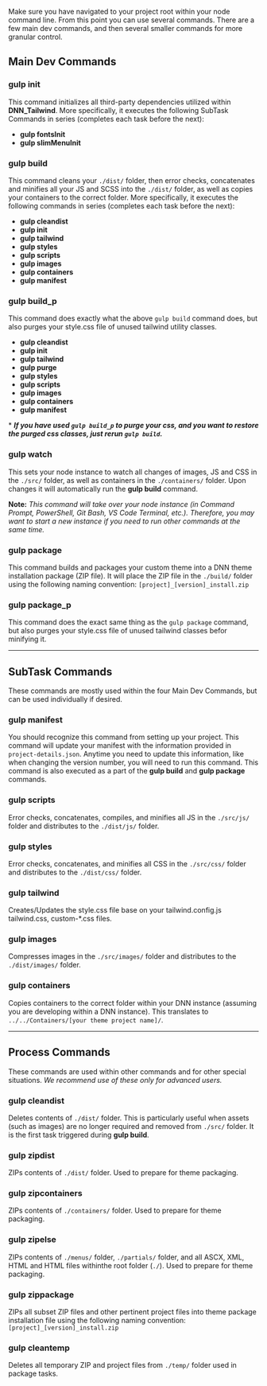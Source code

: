 Make sure you have navigated to your project root within your node command line. From this point you can use several commands. There are a few main dev commands, and then several smaller commands for more granular control.

## Main Dev Commands

### gulp init

This command initializes all third-party dependencies utilized within **DNN_Tailwind**. More specifically, it executes the following SubTask Commands in series (completes each task before the next):

- **gulp fontsInit**
- **gulp slimMenuInit**

### gulp build

This command cleans your `./dist/` folder, then error checks, concatenates and minifies all your JS and SCSS into the `./dist/` folder, as well as copies your containers to the correct folder. More specifically, it executes the following commands in series (completes each task before the next):

- **gulp cleandist**
- **gulp init**
- **gulp tailwind**
- **gulp styles**
- **gulp scripts**
- **gulp images**
- **gulp containers**
- **gulp manifest**

### gulp build_p

This command does exactly what the above `gulp build` command does, but also purges your style.css file of unused tailwind utility classes.

- **gulp cleandist**
- **gulp init**
- **gulp tailwind**
- **gulp purge**
- **gulp styles**
- **gulp scripts**
- **gulp images**
- **gulp containers**
- **gulp manifest**

\* **_If you have used `gulp build_p` to purge your css, and you want to restore the purged css classes, just rerun `gulp build`._**

### gulp watch

This sets your node instance to watch all changes of images, JS and CSS in the `./src/` folder, as well as containers in the `./containers/` folder. Upon changes it will automatically run the **gulp build** command.

**Note:** _This command will take over your node instance (in Command Prompt, PowerShell, Git Bash, VS Code Terminal, etc.). Therefore, you may want to start a new instance if you need to run other commands at the same time._

### gulp package

This command builds and packages your custom theme into a DNN theme installation package (ZIP file). It will place the ZIP file in the `./build/` folder using the following naming convention: `[project]_[version]_install.zip`

### gulp package_p

This command does the exact same thing as the `gulp package` command, but also purges your style.css file of unused tailwind classes befor minifying it.

---

## SubTask Commands

These commands are mostly used within the four Main Dev Commands, but can be used individually if desired.

### gulp manifest

You should recognize this command from setting up your project. This command will update your manifest with the information provided in `project-details.json`. Anytime you need to update this information, like when changing the version number, you will need to run this command. This command is also executed as a part of the **gulp build** and **gulp package** commands.

### gulp scripts

Error checks, concatenates, compiles, and minifies all JS in the `./src/js/` folder and distributes to the `./dist/js/` folder.

### gulp styles

Error checks, concatenates, and minifies all CSS in the `./src/css/` folder and distributes to the `./dist/css/` folder.

### gulp tailwind

Creates/Updates the style.css file base on your tailwind.config.js tailwind.css, custom-\*.css files.

### gulp images

Compresses images in the `./src/images/` folder and distributes to the `./dist/images/` folder.

### gulp containers

Copies containers to the correct folder within your DNN instance (assuming you are developing within a DNN instance). This translates to `../../Containers/[your theme project name]/`.

---

## Process Commands

These commands are used within other commands and for other special situations. _We recommend use of these only for advanced users._

### gulp cleandist

Deletes contents of `./dist/` folder. This is particularly useful when assets (such as images) are no longer required and removed from `./src/` folder. It is the first task triggered during **gulp build**.

### gulp zipdist

ZIPs contents of `./dist/` folder. Used to prepare for theme packaging.

### gulp zipcontainers

ZIPs contents of `./containers/` folder. Used to prepare for theme packaging.

### gulp zipelse

ZIPs contents of `./menus/` folder, `./partials/` folder, and all ASCX, XML, HTML and HTML files withinthe root folder (`./`). Used to prepare for theme packaging.

### gulp zippackage

ZIPs all subset ZIP files and other pertinent project files into theme package installation file using the following naming convention: `[project]_[version]_install.zip`

### gulp cleantemp

Deletes all temporary ZIP and project files from `./temp/` folder used in package tasks.
